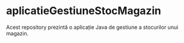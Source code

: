 # aplicatieGestiuneStocMagazin
Acest repository prezintă o aplicație Java de gestiune a stocurilor unui magazin.

